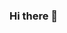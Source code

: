 ### Hi there 👋

<!--
**wechyu88/wechyu88** is a ✨ _special_ ✨ repository because its `README.md` (this file) appears on your GitHub profile.
![Chengyuan's github stats](https://github-readme-stats.vercel.app/api?username=wechyu88&theme=radical) 


Here are some ideas to get you started:

- 🔭 I’m currently working on ...
- 🌱 I’m currently learning ...
- 👯 I’m looking to collaborate on ...
- 🤔 I’m looking for help with ...
- 💬 Ask me about ...
- 📫 How to reach me: ...
- 😄 Pronouns: ...
- ⚡ Fun fact: ...
-->
